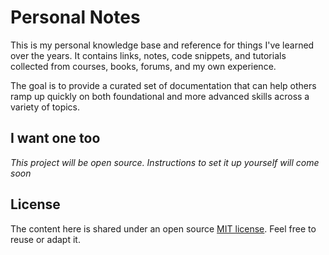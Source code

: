 # Personal Notes

This is my personal knowledge base and reference for things I've learned over the years. It contains links, notes, code snippets, and tutorials collected from courses, books, forums, and my own experience.

The goal is to provide a curated set of documentation that can help others ramp up quickly on both foundational and more advanced skills across a variety of topics.

## I want one too

_This project will be open source. Instructions to set it up yourself will come soon_

## License

The content here is shared under an open source [MIT license](license.md). Feel free to reuse or adapt it.
